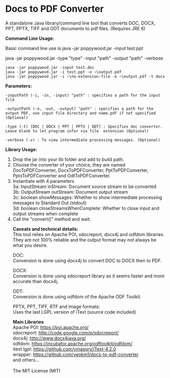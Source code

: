 

Docs to PDF Converter
=====================


A standalone Java library/command line tool that converts DOC, DOCX, PPT, PPTX, TIFF and ODT documents to pdf files. (Requires JRE 6)


<b>Command Line Usage:</b>


Basic command line use is
java -jar poppywood.jar -input test.ppt



java -jar poppywood.jar -type "type" -input "path" -output "path" -verbose<br>
```
java -jar poppywood.jar -input test.doc
java -jar poppywood.jar -i test.ppt -o ~\output.pdf
java -jar poppywood.jar -i ~\no-extension-file -o ~\output.pdf -t docx
```

<b>Parameters:</b><br>
```
-inputPath (-i, -in, -input) "path" : specifies a path for the input file

-outputPath (-o, -out, -output) "path" : specifies a path for the output PDF, use input file directory and name.pdf if not specified (Optional)

-type (-t) [DOC | DOCX | PPT | PPTX | ODT] : Specifies doc converter. Leave blank to let program infer via file  extension (Optional)

-verbose (-v) : To view intermediate processing messages. (Optional)
```

<b>Library Usage:</b><br>
<ol>
<li>Drop the jar into your lib folder and add to build path.</li>
<li>Choose the converter of your choice, they are named DocToPDFConverter, DocxToPDFConverter, PptToPDFConverter, PptxToPDFConverter and OdtToPDFConverter.</li>
<li>Instantiate with 4 parameters</li>
3a: InputStream inStream: Document source stream to be converted<br>
3b: OutputStream outStream: Document output stream<br>
3c: boolean showMessages: Whether to show intermediate processing messages to Standard Out (stdout)<br>
3d: boolean closeStreamsWhenComplete: Whether to close input and output streams when complete<br>
<li>Call the "convert()" method and wait.</
</ol>

<b>Caveats and technical details:</b><br>
This tool relies on Apache POI, xdocreport, docx4j and odfdom libraries. They are not 100% reliable and the output format may not always be what you desire.<br>


DOC:<br>
Conversion is done using docx4j to convert DOC to DOCX then to PDF.<br>

DOCX:<br>
Conversion is done using xdocreport library as it seems faster and more accurate than docx4j.<br>

ODT:<br>
Conversion is done using odfdom of the Apache ODF Toolkit.<br>

PPTX, PPT, TIFF, RTF and Image formats:<br>
Uses the last LGPL version of iText (source code included)


<b>Main Libraries</b><br>
Apache POI:  https://poi.apache.org/<br>
xdocreport: http://code.google.com/p/xdocreport/<br>
docx4j: http://www.docx4java.org/<br>
odfdom: https://incubator.apache.org/odftoolkit/odfdom/<br>
itext lgpl: https://github.com/ymasory/iText-4.2.0<br>
wrapper: https://github.com/yeokm1/docs-to-pdf-converter<br>
and others...<br>
<br>
The MIT License (MIT)<br>
